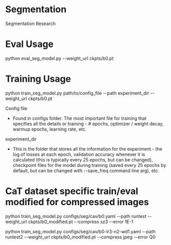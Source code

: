 # Segmentation
Segmentation Research

# Eval Usage
python eval_seg_model.py --weight_url ckpts/b0.pt

# Training Usage
python train_seg_model.py path/to/config_file --path experiment_dir --weight_url ckpts/b0.pt


Config file
* Found in configs folder. The most important file for training that specifies all the details or training - # epochs, optimizer / weight decay, warmup epochs, learning rate, etc.

experiment_dir
* This is the folder that stores all the information for the experiment - the log of losses at each epoch, validation accuracy whenever it is calculated (this is typically every 25 epochs, but can be changed), checkpoint files for the model during training (saved every 25 epochs by default, but can be changed with --save_freq command line arg), etc.




# CaT dataset specific train/eval modified for compressed images
python train_seg_model.py configs/seg/cav/b0.yaml --path runtest --weight_url ckpts/b0_modified.pt --compress sz3 --error 1E-1

python train_seg_model.py configs/seg/cav/b0-lr3-n2-wd1.yaml --path runtest2 --weight_url ckpts/b0_modified.pt --compress jpeg --error Q0



